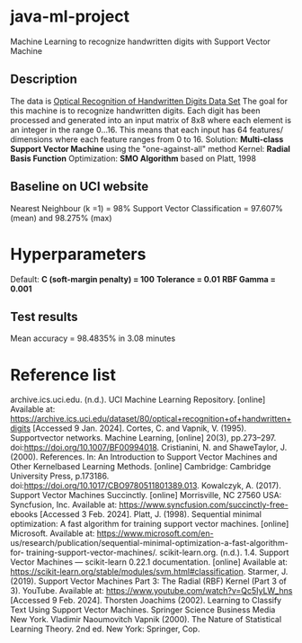 # java-ml-project
Machine Learning to recognize handwritten digits with Support Vector Machine

## Description
The data is  [Optical Recognition of Handwritten Digits Data Set](https://archive.ics.uci.edu/dataset/80/optical+recognition+of+handwritten+digits "Optical Recognition of Handwritten Digits Data Set")
The goal for this machine is to recognize handwritten digits. Each digit has been
processed and generated into an input matrix of 8x8 where each element is an integer in the range 0…16. This means that each input has 64 features/ dimensions where each feature ranges from 0 to 16.
Solution:  **Multi-class Support Vector Machine** using the "one-against-all" method
Kernel: **Radial Basis Function**
Optimization: **SMO Algorithm** based on Platt, 1998
## Baseline on UCI website
Nearest Neighbour (k =1) = 98%
Support Vector Classification = 97.607% (mean) and 98.275% (max)
# Hyperparameters
Default:
**C (soft-margin penalty) = 100**
**Tolerance = 0.01**
**RBF Gamma = 0.001**
## Test results
Mean accuracy = 98.4835% in 3.08 minutes
# Reference list
archive.ics.uci.edu. (n.d.). UCI Machine Learning Repository. [online] Available at:
https://archive.ics.uci.edu/dataset/80/optical+recognition+of+handwritten+digits
[Accessed 9 Jan. 2024].
Cortes, C. and Vapnik, V. (1995). Supportvector networks. Machine Learning, [online]
20(3), pp.273–297. doi:https://doi.org/10.1007/BF00994018.
Cristianini, N. and ShaweTaylor, J. (2000). References. In: An Introduction to Support
Vector Machines and Other Kernelbased Learning Methods. [online] Cambridge:
Cambridge University Press, p.173186.
doi:https://doi.org/10.1017/CBO9780511801389.013.
Kowalczyk, A. (2017). Support Vector Machines Succinctly. [online] Morrisville, NC
27560 USA: Syncfusion, Inc. Available at: https://www.syncfusion.com/succinctly-free-
ebooks [Accessed 3 Feb. 2024].
Platt, J. (1998). Sequential minimal optimization: A fast algorithm for training support
vector machines. [online] Microsoft. Available at: https://www.microsoft.com/en-
us/research/publication/sequential-minimal-optimization-a-fast-algorithm-for-
training-support-vector-machines/.
scikit-learn.org. (n.d.). 1.4. Support Vector Machines — scikit-learn 0.22.1 documentation.
[online] Available at: https://scikit-learn.org/stable/modules/svm.html#classification.
Starmer, J. (2019). Support Vector Machines Part 3: The Radial (RBF) Kernel (Part 3 of 3).
YouTube. Available at: https://www.youtube.com/watch?v=Qc5IyLW_hns [Accessed 9
Feb. 2024].
Thorsten Joachims (2002). Learning to Classify Text Using Support Vector Machines.
Springer Science Business Media New York.
Vladimir Naoumovitch Vapnik (2000). The Nature of Statistical Learning Theory. 2nd ed.
New York: Springer, Cop.
